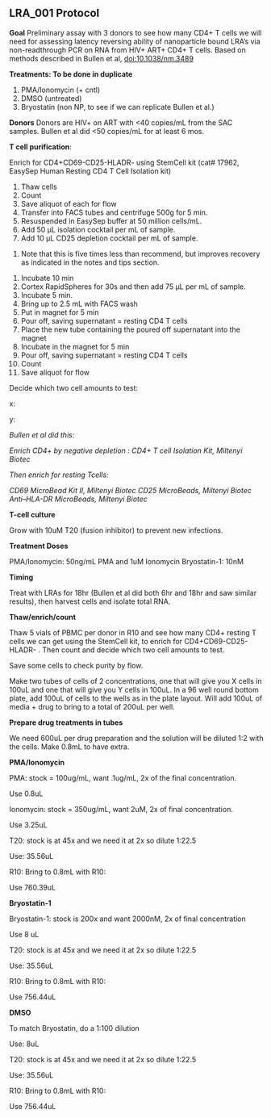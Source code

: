
LRA\_001 Protocol
-----------------

**Goal** Preliminary assay with 3 donors to see how many CD4+ T cells we will need for assessing latency reversing ability of nanoparticle bound LRA’s via non-readthrough PCR on RNA from HIV+ ART+ CD4+ T cells. Based on methods described in Bullen et al, <doi:10.1038/nm.3489>

**Treatments: To be done in duplicate**

1.  PMA/Ionomycin (+ cntl)
2.  DMSO (untreated)
3.  Bryostatin (non NP, to see if we can replicate Bullen et al.)

**Donors** Donors are HIV+ on ART with &lt;40 copies/mL from the SAC samples. Bullen et al did &lt;50 copies/mL for at least 6 mos.

**T cell purification**:

Enrich for CD4+CD69-CD25-HLADR- using StemCell kit (cat\# 17962, EasySep Human Resting CD4 T Cell Isolation kit)

1.  Thaw cells
2.  Count
3.  Save aliquot of each for flow
4.  Transfer into FACS tubes and centrifuge 500g for 5 min.
5.  Resuspended in EasySep buffer at 50 million cells/mL.
6.  Add 50 µL isolation cocktail per mL of sample.
7.  Add 10 µL CD25 depletion cocktail per mL of sample.

<!-- -->

1.  Note that this is five times less than recommend, but improves recovery as indicated in the notes and tips section.

<!-- -->

1.  Incubate 10 min
2.  Cortex RapidSpheres for 30s and then add 75 µL per mL of sample.
3.  Incubate 5 min.
4.  Bring up to 2.5 mL with FACS wash
5.  Put in magnet for 5 min
6.  Pour off, saving supernatant = resting CD4 T cells
7.  Place the new tube containing the poured off supernatant into the magnet
8.  Incubate in the magnet for 5 min
9.  Pour off, saving supernatant = resting CD4 T cells
10. Count
11. Save aliquot for flow

Decide which two cell amounts to test:

x:

y:

*Bullen et al did this:*

*Enrich CD4+ by negative depletion :* *CD4+ T cell Isolation Kit, Miltenyi Biotec*

*Then enrich for resting Tcells:*

*CD69 MicroBead Kit II, Miltenyi Biotec* *CD25 MicroBeads, Miltenyi Biotec* *Anti–HLA-DR MicroBeads, Miltenyi Biotec*

**T-cell culture**

Grow with 10uM T20 (fusion inhibitor) to prevent new infections.

**Treatment Doses**

PMA/Ionomycin: 50ng/mL PMA and 1uM Ionomycin Bryostatin-1: 10nM

**Timing**

Treat with LRAs for 18hr (Bullen et al did both 6hr and 18hr and saw similar results), then harvest cells and isolate total RNA.

**Thaw/enrich/count**

Thaw 5 vials of PBMC per donor in R10 and see how many CD4+ resting T cells we can get using the StemCell kit, to enrich for CD4+CD69-CD25-HLADR- . Then count and decide which two cell amounts to test.

Save some cells to check purity by flow.

Make two tubes of cells of 2 concentrations, one that will give you X cells in 100uL and one that will give you Y cells in 100uL. In a 96 well round bottom plate, add 100uL of cells to the wells as in the plate layout. Will add 100uL of media + drug to bring to a total of 200uL per well.

**Prepare drug treatments in tubes**

We need 600uL per drug preparation and the solution will be diluted 1:2 with the cells. Make 0.8mL to have extra.

**PMA/Ionomycin**

PMA: stock = 100ug/mL, want .1ug/mL, 2x of the final concentration.

Use 0.8uL

Ionomycin: stock = 350ug/mL, want 2uM, 2x of final concentration.

Use 3.25uL

T20: stock is at 45x and we need it at 2x so dilute 1:22.5

Use: 35.56uL

R10: Bring to 0.8mL with R10:

Use 760.39uL

**Bryostatin-1**

Bryostatin-1: stock is 200x and want 2000nM, 2x of final concentration

Use 8 uL

T20: stock is at 45x and we need it at 2x so dilute 1:22.5

Use: 35.56uL

R10: Bring to 0.8mL with R10:

Use 756.44uL

**DMSO**

To match Bryostatin, do a 1:100 dilution

Use: 8uL

T20: stock is at 45x and we need it at 2x so dilute 1:22.5

Use: 35.56uL

R10: Bring to 0.8mL with R10:

Use 756.44uL

